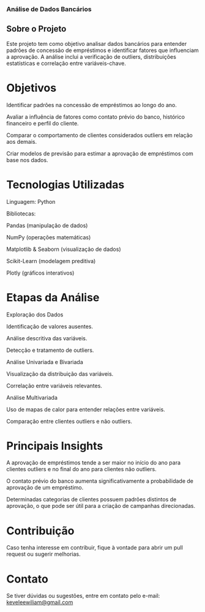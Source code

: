 ### Análise de Dados Bancários

## Sobre o Projeto

Este projeto tem como objetivo analisar dados bancários para entender padrões de concessão de empréstimos e identificar fatores que influenciam a aprovação. A análise inclui a verificação de outliers, distribuições estatísticas e correlação entre variáveis-chave.

# Objetivos

Identificar padrões na concessão de empréstimos ao longo do ano.

Avaliar a influência de fatores como contato prévio do banco, histórico financeiro e perfil do cliente.

Comparar o comportamento de clientes considerados outliers em relação aos demais.

Criar modelos de previsão para estimar a aprovação de empréstimos com base nos dados.

# Tecnologias Utilizadas

Linguagem: Python

Bibliotecas:

Pandas (manipulação de dados)

NumPy (operações matemáticas)

Matplotlib & Seaborn (visualização de dados)

Scikit-Learn (modelagem preditiva)

Plotly (gráficos interativos)

# Etapas da Análise

Exploração dos Dados

Identificação de valores ausentes.

Análise descritiva das variáveis.

Detecção e tratamento de outliers.

Análise Univariada e Bivariada

Visualização da distribuição das variáveis.

Correlação entre variáveis relevantes.

Análise Multivariada

Uso de mapas de calor para entender relações entre variáveis.

Comparação entre clientes outliers e não outliers.


# Principais Insights

A aprovação de empréstimos tende a ser maior no início do ano para clientes outliers e no final do ano para clientes não outliers.

O contato prévio do banco aumenta significativamente a probabilidade de aprovação de um empréstimo.

Determinadas categorias de clientes possuem padrões distintos de aprovação, o que pode ser útil para a criação de campanhas direcionadas.



# Contribuição

Caso tenha interesse em contribuir, fique à vontade para abrir um pull request ou sugerir melhorias.

# Contato

Se tiver dúvidas ou sugestões, entre em contato pelo e-mail: keveleewiliam@gmail.com

